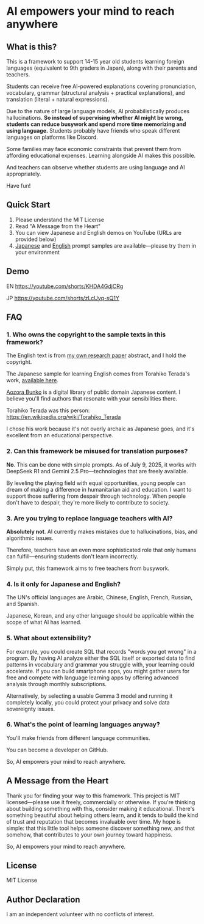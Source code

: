# AI empowers your mind to reach anywhere

## What is this?

This is a framework to support 14-15 year old students learning foreign languages (equivalent to 9th graders in Japan), along with their parents and teachers.

Students can receive free AI-powered explanations covering pronunciation, vocabulary, grammar (structural analysis + practical explanations), and translation (literal + natural expressions).

Due to the nature of large language models, AI probabilistically produces hallucinations. **So instead of supervising whether AI might be wrong, students can reduce busywork and spend more time memorizing and using language.** Students probably have friends who speak different languages on platforms like Discord.

Some families may face economic constraints that prevent them from affording educational expenses. Learning alongside AI makes this possible.

And teachers can observe whether students are using language and AI appropriately.

Have fun!

## Quick Start

1. Please understand the MIT License
2. Read "A Message from the Heart"
3. You can view Japanese and English demos on YouTube (URLs are provided below)
4. [Japanese](https://github.com/trgr-karasutoragara/AI-empowers-your-mind-to-reach-anywhere/blob/main/Study-Japanese-Prompt-Examp.md) and [English](https://github.com/trgr-karasutoragara/AI-empowers-your-mind-to-reach-anywhere/blob/main/Study-English-Prompt-Example.md) prompt samples are available—please try them in your environment

## Demo
EN https://youtube.com/shorts/KHDA4GdjCRg

JP https://youtube.com/shorts/zLcUyq-sQ1Y

## FAQ

### 1. Who owns the copyright to the sample texts in this framework?

The English text is from [my own research paper](https://www.academia.edu/130269659/future_AI_x_dignity_Two_Year_Zero_Incident_Report_and_Primary_Sources) abstract, and I hold the copyright.

The Japanese sample for learning English comes from Torahiko Terada's work, [available here](https://www.aozora.gr.jp/cards/000042/files/2359_13797.html).

[Aozora Bunko](https://www.aozora.gr.jp/) is a digital library of public domain Japanese content. I believe you'll find authors that resonate with your sensibilities there.

Torahiko Terada was this person: https://en.wikipedia.org/wiki/Torahiko_Terada

I chose his work because it's not overly archaic as Japanese goes, and it's excellent from an educational perspective.

### 2. Can this framework be misused for translation purposes?

**No**. This can be done with simple prompts. As of July 9, 2025, it works with DeepSeek R1 and Gemini 2.5 Pro—technologies that are freely available.

By leveling the playing field with equal opportunities, young people can dream of making a difference in humanitarian aid and education. I want to support those suffering from despair through technology. When people don't have to despair, they're more likely to contribute to society.

### 3. Are you trying to replace language teachers with AI?

**Absolutely not**. AI currently makes mistakes due to hallucinations, bias, and algorithmic issues.

Therefore, teachers have an even more sophisticated role that only humans can fulfill—ensuring students don't learn incorrectly.

Simply put, this framework aims to free teachers from busywork.

### 4. Is it only for Japanese and English?

The UN's official languages are Arabic, Chinese, English, French, Russian, and Spanish.

Japanese, Korean, and any other language should be applicable within the scope of what AI has learned.

### 5. What about extensibility?

For example, you could create SQL that records "words you got wrong" in a program.
By having AI analyze either the SQL itself or exported data to find patterns in vocabulary and grammar you struggle with, your learning could accelerate. If you can build smartphone apps, you might gather users for free and compete with language learning apps by offering advanced analysis through monthly subscriptions.

Alternatively, by selecting a usable Gemma 3 model and running it completely locally, you could protect your privacy and solve data sovereignty issues.

### 6. What's the point of learning languages anyway?

You'll make friends from different language communities.

You can become a developer on GitHub.

So, AI empowers your mind to reach anywhere.


## A Message from the Heart
Thank you for finding your way to this framework.
This project is MIT licensed—please use it freely, commercially or otherwise.
If you're thinking about building something with this, consider making it educational. There's something beautiful about helping others learn, and it tends to build the kind of trust and reputation that becomes invaluable over time.
My hope is simple: that this little tool helps someone discover something new, and that somehow, that contributes to your own journey toward happiness.

So, AI empowers your mind to reach anywhere.


## License
MIT License

## Author Declaration
I am an independent volunteer with no conflicts of interest.



